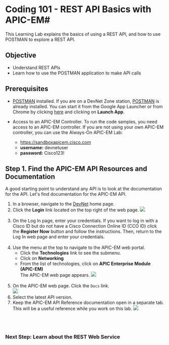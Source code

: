 
# Coding 101 - REST API Basics with APIC-EM#

This Learning Lab explains the basics of using a REST API, and how to use POSTMAN to explore a REST API.

## Objective

* Understand REST APIs
* Learn how to use the POSTMAN application to make API calls


## Prerequisites

  - <a href="https://chrome.google.com/webstore/detail/postman/fhbjgbiflinjbdggehcddcbncdddomop?hl=en" target="_blank">POSTMAN</a> installed.
  If you are on a DevNet Zone station, <a href="https://chrome.google.com/webstore/detail/postman/fhbjgbiflinjbdggehcddcbncdddomop?hl=en" target="_blank">POSTMAN</a> is already installed. You can start it from the Google App Launcher or from Chrome by clicking <a href="https://chrome.google.com/webstore/detail/postman/fhbjgbiflinjbdggehcddcbncdddomop?hl=en" target="_blank">here</a> and clicking on **Launch App**.

  - Access to an APIC-EM Controller. To run the code samples, you need access to an APIC-EM controller. If you are not using your own APIC-EM controller, you can use the Always-On APIC-EM Lab:
      * https://sandboxapicem.cisco.com
      * **username:** devnetuser 
      * **password:** Cisco123!

## Step 1. Find the APIC-EM API Resources and Documentation

A good starting point to understand any API is to look at the documentation for the API. Let's find documentation for the APIC-EM API.

1. In a browser, navigate to the <a href="https://developer.cisco.com" target="_blank">DevNet</a> home page.
2. Click the **Login** link located on the top right of the web page.
    ![](/posts/files/coding-101-rest-basics-ga/assets/images/login.png)<br/><br/>
3. On the Log In page, enter your credentials.
   If you want to log in with a Cisco ID but do not have a Cisco Connection Online ID (CCO ID) click the **Register Now** button and follow the instructions. Then, return to the Log In web page and enter your credentials.
<br/><br/>
4. Use the menu at the top to navigate to the APIC-EM web portal.
   * Click the **Technologies** link to see the submenu. 
   * Click on **Networking**
   * From the list of technologies, click on **APIC Enterprise Module (APIC-EM)**<br/>The APIC-EM web page appears.
![](/posts/files/coding-101-rest-basics-ga/assets/images/Menu.png)
    <br/>
5. On the APIC-EM web page. Click the `Docs` link.<br/>
![](/posts/files/coding-101-rest-basics-ga/assets/images/apic-em-main.png)
6. Select the latest API version.
7. Keep the APIC-EM API Reference documentation open in a separate tab.  This will be a useful reference while you work on this lab.
![](/posts/files/coding-101-rest-basics-ga/assets/images/Ref.png)
<br/>
<br/>

### Next Step:  Learn about the REST Web Service
